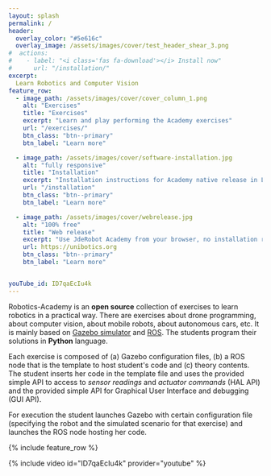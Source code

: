 ```yaml
---
layout: splash
permalink: /
header:
  overlay_color: "#5e616c"
  overlay_image: /assets/images/cover/test_header_shear_3.png
#  actions:
#    - label: "<i class='fas fa-download'></i> Install now"
#      url: "/installation/"
excerpt: 
  Learn Robotics and Computer Vision
feature_row:
  - image_path: /assets/images/cover/cover_column_1.png
    alt: "Exercises"
    title: "Exercises"
    excerpt: "Learn and play performing the Academy exercises"
    url: "/exercises/"
    btn_class: "btn--primary"
    btn_label: "Learn more"

  - image_path: /assets/images/cover/software-installation.jpg
    alt: "fully responsive"
    title: "Installation"
    excerpt: "Installation instructions for Academy native release in Linux"
    url: "/installation"
    btn_class: "btn--primary"
    btn_label: "Learn more"

  - image_path: /assets/images/cover/webrelease.jpg
    alt: "100% free"
    title: "Web release"
    excerpt: "Use JdeRobot Academy from your browser, no installation required"
    url: https://unibotics.org
    btn_class: "btn--primary"
    btn_label: "Learn more"


youTube_id: ID7qaEcIu4k
---
```



Robotics-Academy is an **open source** collection of exercises to learn robotics in a practical way.
There are exercises about drone programming, about computer vision, about mobile robots, about autonomous cars, etc. 
It is mainly based on [Gazebo simulator](http://gazebosim.org) and [ROS](https://www.ros.org). The students program their solutions in **Python** language.

Each exercise is composed of (a) Gazebo configuration files, (b) a ROS node that is the template to host student's code and (c) theory contents. The student inserts her code in the template file and uses the provided simple API to access to _sensor readings_ and _actuator commands_ (HAL API) and the provided simple API for Graphical User Interface and debugging (GUI API). 

For execution the student launches Gazebo with certain configuration file (specifying the robot and the simulated scenario for that exercise) and launches the ROS node hosting her code.

{% include feature_row %}


{% include video id="ID7qaEcIu4k" provider="youtube" %}
